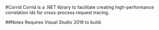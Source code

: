 #Corrid
Corrid is a .NET library to facilitate creating high-performance correlation ids for cross-process request tracing.

##Notes
Requires Visual Studio 2019 to build.